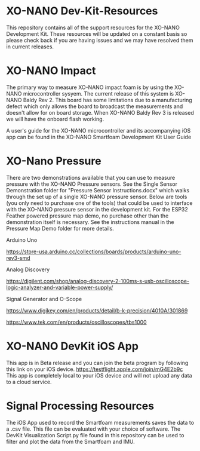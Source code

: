 # XO-NANO Dev-Kit-Resources
This repository contains all of the support resources for the XO-NANO Development Kit. These resources will be updated on a constant basis so please check back if you are having issues and we may have resolved them in current releases.

# XO-NANO Impact
The primary way to measure XO-NANO impact foam is by using the XO-NANO microcontroller sysyem. The current release of this system is XO-NANO Baldy Rev 2. This board has some limitations due to a manufacturing defect which only allows the board to broadcast the measurements and doesn't allow for on board storage. When XO-NANO Baldy Rev 3 is released we will have the onboard flash working.

A user's guide for the XO-NANO microcontroller and its accompanying iOS app can be found in the XO-NANO Smartfoam Development Kit User Guide

# XO-Nano Pressure
There are two demonstrations available that you can use to measure pressure with the XO-NANO Pressure sensors. See the Single Sensor Demonstration folder for "Pressure Sensor Instructions.docx" which walks through the set up of a single XO-NANO pressure sensor. Below are tools (you only need to purchase one of the tools) that could be used to interface with the XO-NANO pressure sensor in the development kit. For the ESP32 Feather powered pressure map demo, no purchase other than the demonstration itself is necessary. See the instructions manual in the Pressure Map Demo folder for more details.

Arduino Uno

https://store-usa.arduino.cc/collections/boards/products/arduino-uno-rev3-smd

Analog Discovery

https://digilent.com/shop/analog-discovery-2-100ms-s-usb-oscilloscope-logic-analyzer-and-variable-power-supply/

Signal Generator and O-Scope

https://www.digikey.com/en/products/detail/b-k-precision/4010A/301869

https://www.tek.com/en/products/oscilloscopes/tbs1000


# XO-NANO DevKit iOS App
This app is in Beta release and you can join the beta program by following this link on your iOS device. https://testflight.apple.com/join/mG4E2b9c This app is completely local to your iOS device and will not upload any data to a cloud service.

# Signal Processing Resources
The iOS App used to record the Smartfoam measurements saves the data to a .csv file. This file can be evaluated with your choice of software. The DevKit Visualization Script.py file found in this repository can be used to filter and plot the data from the Smartfoam and IMU.
